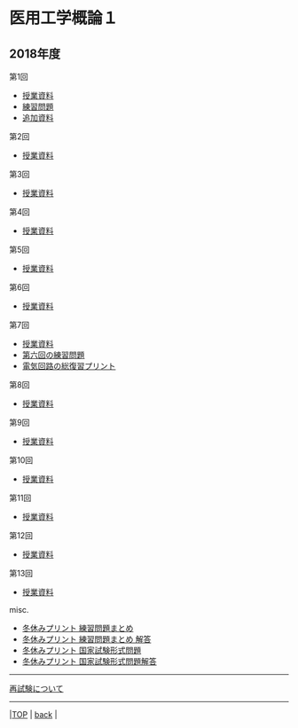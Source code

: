 # 医用工学概論１
## 2018年度

第1回  
* [授業資料](attached/lecture1.pdf)  
 * [練習問題](attached/exercize1.pdf)  
 * [追加資料](attached/additional1.pdf)  

第2回  
* [授業資料](attached/lecture2.pdf)  

第3回  
* [授業資料](attached/lecture3.pdf)  
  
第4回  
* [授業資料](attached/lecture4.pdf)  
  
第5回  
* [授業資料](attached/lecture5.pdf)  
  
第6回  
* [授業資料](attached/lecture6.pdf)  
  
第7回  
* [授業資料](attached/lecture7.pdf)  
 * [第六回の練習問題](attached/answer7.pdf)  
 * [電気回路の総復習プリント](attached/review7.pdf)  
  
第8回  
* [授業資料](attached/lecture8.pdf)  
  
第9回  
* [授業資料](attached/lecture9.pdf)  
  
第10回  
* [授業資料](attached/lecture10.pdf)  
  
第11回  
* [授業資料](attached/lecture11.pdf)  
  
第12回  
* [授業資料](attached/lecture12.pdf)  
  
第13回  
* [授業資料](attached/lecture13.pdf)  
  
misc.  
* [冬休みプリント 練習問題まとめ](attached/exercize.pdf)  
 * [冬休みプリント 練習問題まとめ 解答](attached/exercize_ans.pdf)  
* [冬休みプリント 国家試験形式問題](attached/winter_vac.pdf)  
 * [冬休みプリント 国家試験形式問題解答](attached/winter_vac_ans.pdf)  
  
---
  
[再試験について](./about_exam)  
  
---
  
|[TOP](https://naoki-sh.github.io/) | [back](../) |

